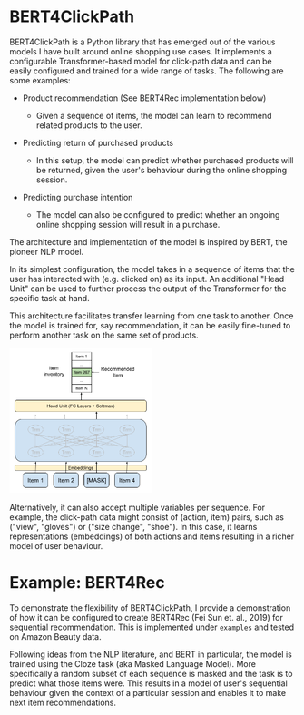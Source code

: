 # BERT4ClickPath

BERT4ClickPath is a Python library that has emerged out of the various models I have built around online
shopping use cases. It implements a configurable Transformer-based model for click-path data and can be easily
configured and trained for a wide range of tasks. The following are some examples:

- Product recommendation (See BERT4Rec implementation below)

    - Given a sequence of items, the model can learn to recommend related products to the user.

- Predicting return of purchased products

    - In this setup, the model can predict whether purchased products will be returned, given the user's behaviour
    during the online shopping session.  

- Predicting purchase intention

    - The model can also be configured to predict whether an ongoing online shopping session will result in a purchase. 

The architecture and implementation of the model is inspired by BERT, the pioneer NLP model.

In its simplest configuration, the model takes in a sequence of items that the user has interacted with
(e.g. clicked on) as its input. An additional "Head Unit" can be used to further process the output of the Transformer
for the specific task at hand.

This architecture facilitates transfer learning from one task to another. Once the model
is trained for, say recommendation, it can be easily fine-tuned to perform another task on the same set of products.

<img src="https://github.com/MiladShahidi/BERT4ClickPath/blob/master/doc/images/Clickstream-Transformer.png" alt="architechture" width="50%"/>

Alternatively, it can also accept multiple variables per sequence. For example, the
click-path data might consist of (action, item) pairs, such as ("view", "gloves") or ("size change", "shoe"). In this
case, it learns representations (embeddings) of both actions and items resulting in a richer model of user behaviour.

# Example: BERT4Rec
 
To demonstrate the flexibility of BERT4ClickPath, I provide a demonstration of how it can be configured to create
BERT4Rec (Fei Sun et. al., 2019) for sequential recommendation. This is implemented under `examples` and tested on
Amazon Beauty data.

Following ideas from the NLP literature, and BERT in particular, the model is trained using the Cloze task (aka Masked
Language Model). More specifically a random subset of each sequence is masked and the task is to predict what those
items were. This results in a model of user's sequential behaviour given the context of a particular session and enables
it to make next item recommendations.